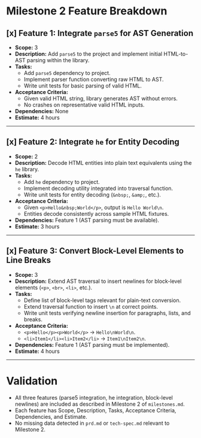 # Milestone 2 Feature Breakdown

## [x] Feature 1: Integrate `parse5` for AST Generation

- **Scope:** 3
- **Description:** Add `parse5` to the project and implement initial HTML-to-AST parsing within the library.
- **Tasks:**
  - Add `parse5` dependency to project.
  - Implement parser function converting raw HTML to AST.
  - Write unit tests for basic parsing of valid HTML.
- **Acceptance Criteria:**
  - Given valid HTML string, library generates AST without errors.
  - No crashes on representative valid HTML inputs.
- **Dependencies:** None
- **Estimate:** 4 hours

---

## [x] Feature 2: Integrate `he` for Entity Decoding

- **Scope:** 2
- **Description:** Decode HTML entities into plain text equivalents using the `he` library.
- **Tasks:**
  - Add `he` dependency to project.
  - Implement decoding utility integrated into traversal function.
  - Write unit tests for entity decoding (`&nbsp;`, `&amp;`, etc.).
- **Acceptance Criteria:**
  - Given `<p>Hello&nbsp;World</p>`, output is `Hello World\n`.
  - Entities decode consistently across sample HTML fixtures.
- **Dependencies:** Feature 1 (AST parsing must be available).
- **Estimate:** 3 hours

---

## [x] Feature 3: Convert Block-Level Elements to Line Breaks

- **Scope:** 3
- **Description:** Extend AST traversal to insert newlines for block-level elements (`<p>`, `<br>`, `<li>`, etc.).
- **Tasks:**
  - Define list of block-level tags relevant for plain-text conversion.
  - Extend traversal function to insert `\n` at correct points.
  - Write unit tests verifying newline insertion for paragraphs, lists, and breaks.
- **Acceptance Criteria:**
  - `<p>Hello</p><p>World</p>` → `Hello\nWorld\n`.
  - `<li>Item1</li><li>Item2</li>` → `Item1\nItem2\n`.
- **Dependencies:** Feature 1 (AST parsing must be implemented).
- **Estimate:** 4 hours

---

# Validation

- All three features (parse5 integration, he integration, block-level newlines) are included as described in Milestone 2 of `milestones.md`.
- Each feature has Scope, Description, Tasks, Acceptance Criteria, Dependencies, and Estimate.
- No missing data detected in `prd.md` or `tech-spec.md` relevant to Milestone 2.
